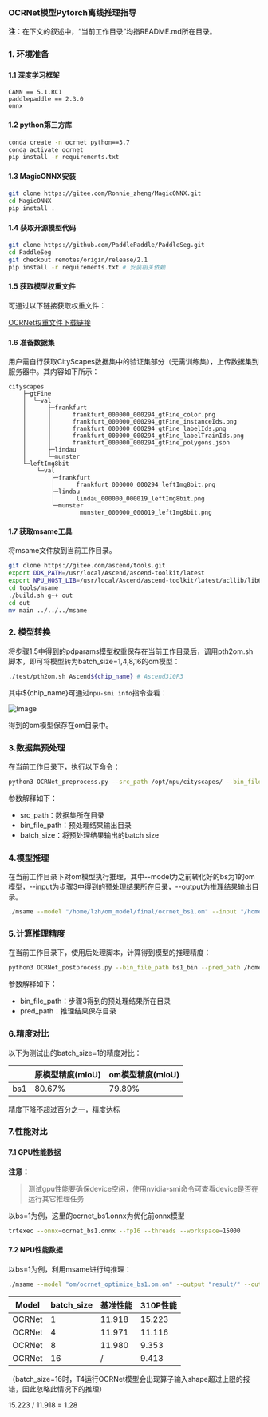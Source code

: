 ### OCRNet模型Pytorch离线推理指导

**注**：在下文的叙述中，“当前工作目录”均指README.md所在目录。

### 1. 环境准备

#### 1.1 深度学习框架

```
CANN == 5.1.RC1
paddlepaddle == 2.3.0
onnx 
```

#### 1.2 python第三方库

```sh
conda create -n ocrnet python==3.7
conda activate ocrnet
pip install -r requirements.txt
```

#### 1.3 MagicONNX安装

```sh
git clone https://gitee.com/Ronnie_zheng/MagicONNX.git
cd MagicONNX
pip install .
```

#### 1.4 获取开源模型代码

```sh
git clone https://github.com/PaddlePaddle/PaddleSeg.git
cd PaddleSeg
git checkout remotes/origin/release/2.1
pip install -r requirements.txt # 安装相关依赖
```

#### 1.5 获取模型权重文件

可通过以下链接获取权重文件：

[OCRNet权重文件下载链接](https://bj.bcebos.com/paddleseg/dygraph/cityscapes/ocrnet_hrnetw18_cityscapes_1024x512_160k/model.pdparams)

#### 1.6 准备数据集

用户需自行获取CityScapes数据集中的验证集部分（无需训练集），上传数据集到服务器中。其内容如下所示：

```
cityscapes
    ├─gtFine
    │  └─val
    │      ├─frankfurt
    │      │      frankfurt_000000_000294_gtFine_color.png
    │      │      frankfurt_000000_000294_gtFine_instanceIds.png
    │      │      frankfurt_000000_000294_gtFine_labelIds.png
    │      │      frankfurt_000000_000294_gtFine_labelTrainIds.png
    │      │      frankfurt_000000_000294_gtFine_polygons.json
    │      ├─lindau
    │      └─munster
    └─leftImg8bit
        └─val
            ├─frankfurt
            │      frankfurt_000000_000294_leftImg8bit.png
            ├─lindau
            │      lindau_000000_000019_leftImg8bit.png
            └─munster
                    munster_000000_000019_leftImg8bit.png
```

#### 1.7 获取msame工具

将msame文件放到当前工作目录。

```sh
git clone https://gitee.com/ascend/tools.git
export DDK_PATH=/usr/local/Ascend/ascend-toolkit/latest
export NPU_HOST_LIB=/usr/local/Ascend/ascend-toolkit/latest/acllib/lib64/stub
cd tools/msame
./build.sh g++ out
cd out
mv main ../../../msame
```



### 2. 模型转换

将步骤1.5中得到的pdparams模型权重保存在当前工作目录后，调用pth2om.sh脚本，即可将模型转为batch_size=1,4,8,16的om模型：

```sh
./test/pth2om.sh Ascend${chip_name} # Ascend310P3
```

其中${chip_name}可通过`npu-smi info`指令查看：

![Image](https://gitee.com/Ronnie_zheng/ascend-pytorch-crowdintelligence-doc/raw/master/Ascend-PyTorch%E7%A6%BB%E7%BA%BF%E6%8E%A8%E7%90%86%E6%8C%87%E5%AF%BC/images/310P3.png)

得到的om模型保存在om目录中。

### 3.数据集预处理

在当前工作目录下，执行以下命令：

```sh
python3 OCRNet_preprocess.py --src_path /opt/npu/cityscapes/ --bin_file_path bs1_bin --batch_size 1
```

参数解释如下：

- src_path：数据集所在目录
- bin_file_path：预处理结果输出目录
- batch_size：将预处理结果输出的batch size

### 4.模型推理

在当前工作目录下对om模型执行推理，其中--model为之前转化好的bs为1的om模型，--input为步骤3中得到的预处理结果所在目录，--output为推理结果输出目录。

```sh
./msame --model "/home/lzh/om_model/final/ocrnet_bs1.om" --input "/home/lzh/bs1_bin/imgs" --output "/home/lzh/out/" --outfmt TXT 
```

### 5.计算推理精度

在当前工作目录下，使用后处理脚本，计算得到模型的推理精度：

```sh
python3 OCRNet_postprocess.py --bin_file_path bs1_bin --pred_path /home/lzh/out
```

参数解释如下：

- bin_file_path：步骤3得到的预处理结果所在目录
- pred_path：推理结果保存目录

### 6.精度对比

以下为测试出的batch_size=1的精度对比：

|      | 原模型精度(mIoU) | om模型精度(mIoU) |
| ---- | ---------------- | ---------------- |
| bs1  | 80.67%           | 79.89%           |

精度下降不超过百分之一，精度达标

### 7.性能对比

#### 7.1 GPU性能数据

**注意：**

> 测试gpu性能要确保device空闲，使用nvidia-smi命令可查看device是否在运行其它推理任务

以bs=1为例，这里的ocrnet_bs1.onnx为优化前onnx模型

```sh
trtexec --onnx=ocrnet_bs1.onnx --fp16 --threads --workspace=15000
```

#### 7.2 NPU性能数据

以bs=1为例，利用msame进行纯推理：

```sh
./msame --model "om/ocrnet_optimize_bs1.om.om" --output "result/" --outfmt TXT  --loop 100
```

| Model  | batch_size | 基准性能 | 310P性能 |
| ------ | ---------- | ----------------- | ------------------ |
| OCRNet | 1          | 11.918            | 15.223             |
| OCRNet | 4          | 11.971            | 11.116             |
| OCRNet | 8          | 11.980            | 9.353              |
| OCRNet | 16         | /                 | 9.413              |

（batch_size=16时，T4运行OCRNet模型会出现算子输入shape超过上限的报错，因此忽略此情况下的推理）

15.223 / 11.918 = 1.28


